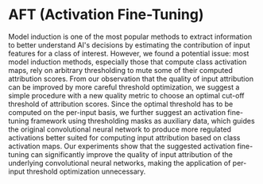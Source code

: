 # AFT (Activation Fine-Tuning)

Model induction is one of the most popular methods to extract information to better understand AI's decisions by estimating the contribution of input features for a class of interest. However, we found a potential issue: most model induction methods, especially those that compute class activation maps, rely on arbitrary thresholding to mute some of their computed attribution scores. From our observation that the quality of input attribution can be improved by more careful threshold optimization, we suggest a simple procedure with a new quality metric to choose an optimal cut-off threshold of attribution scores. Since the optimal threshold has to be computed on the per-input basis, we further suggest an activation fine-tuning framework using thresholding masks as auxiliary data, which guides the original convolutional neural network to produce more regulated activations better suited for computing input attribution based on class activation maps. Our experiments show that the suggested activation fine-tuning can significantly improve the quality of input attribution of the underlying convolutional neural networks, making the application of per-input threshold optimization unnecessary.
